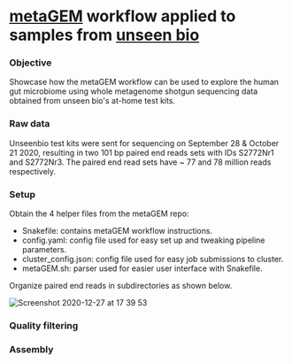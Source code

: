 # [metaGEM](https://github.com/franciscozorrilla/metaGEM/) workflow applied to samples from [unseen bio](https://unseenbio.com/)

### Objective
Showcase how the metaGEM workflow can be used to explore the human gut microbiome using whole metagenome shotgun sequencing data obtained from unseen bio's at-home test kits.

### Raw data
Unseenbio test kits were sent for sequencing on September 28 & October 21 2020, resulting in two 101 bp paired end reads sets with IDs S2772Nr1 and S2772Nr3. The paired end read sets have ~ 77 and 78 million reads respectively.

### Setup

Obtain the 4 helper files from the metaGEM repo: 
* Snakefile: contains metaGEM workflow instructions.
* config.yaml: config file used for easy set up and tweaking pipeline parameters.
* cluster_config.json: config file used for easy job submissions to cluster.
* metaGEM.sh: parser used for easier user interface with Snakefile.

Organize paired end reads in subdirectories as shown below.

![Screenshot 2020-12-27 at 17 39 53](https://user-images.githubusercontent.com/35606471/103176555-90eb3900-486a-11eb-970d-4603a279f31f.png)

### Quality filtering

### Assembly

